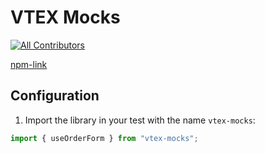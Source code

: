 # VTEX Mocks

[![All Contributors](https://img.shields.io/badge/all_contributors-0-orange.svg?style=flat-square)](#contributors-)

<!-- ALL-CONTRIBUTORS-BADGE: END -->

[npm-link](https://www.npmjs.com/package/vtex-mocks)

## Configuration

1. Import the library in your test with the name `vtex-mocks`:

```js
import { useOrderForm } from "vtex-mocks";
```
